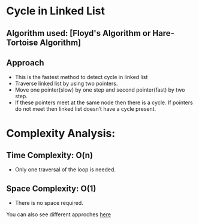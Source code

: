 # Cycle in Linked List
## Algorithm used: [Floyd's Algorithm or Hare-Tortoise Algorithm]

## Approach
- This is the fastest method to detect cycle in linked list
- Traverse linked list by using two pointers.
- Move one pointer(slow) by one step and second pointer(fast) by   two step.
- If these pointers meet at the same node then there is a cycle. If pointers do not meet then linked list doesn’t have a cycle present.

# Complexity Analysis:  
## Time Complexity: O(n)
- Only one traversal of the loop is needed.

## Space Complexity: O(1)
- There is no space required.

You can also see different approches [here](https://www.geeksforgeeks.org/detect-loop-in-a-linked-list/)